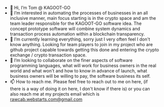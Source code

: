 - 👋 Hi, I’m Tom @ KAGOOT-GO
- 👀 I’m interested in automating the processes of businesses in an all inclusive manner, main focus starting is in the crypto space and am the team leader responsible for the KAGOOT-GO software idea. The concept prototype software will combine system dynamics and transaction process automation within a blockchain transparency.   
- 🌱 I’m currently learning everything, sorry just I very often feel I don't know anything. Looking for team players to join in my project who are github project capable towards getting this done and entering the crypto exchange / crypto transaction space.
- 💞️ I’m looking to collaborate on the finer aspects of software programming languages, what will work for business owners in the real world and what won't and how to know in advance of launch, what business owners will be willing to pay, the software business its self.  
- 📫 How to reach me. Please feel free to reach out to me on here, (if there is a way of doing it on here, I don't know if there is) or you can also reach me at my projects email which is      rawcab.webstarts.com@gmail.com

<!---
KAGOOT-GO/KAGOOT-GO is a ✨ special ✨ repository because its `README.md` (this file) appears on your GitHub profile.
You can click the Preview link to take a look at your changes.
--->
